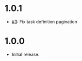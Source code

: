 # 1.0.1
- [#3](https://github.com/lumoslabs/broadside/issues/3): Fix task definition pagination

# 1.0.0
- Initial release.
